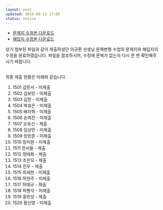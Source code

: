 ```yaml
---
layout: post
updated: 2019-08-13 17:00
status: notice
---
```


- <a href="https://github.com/stevenoh0908/stevenoh0908.github.io/blob/master/files/문제%20변형%20수업%20문제지_1학년%205반_20190813_수정완성본.hwp?raw=true" download>문제지 수정본 다운로드</a>
- <a href="https://github.com/stevenoh0908/stevenoh0908.github.io/blob/master/files/문제%20변형%20수업%20해답지_1학년%205반_20190813_수정완성본.hwp?raw=true" download>해답지 수정본 다운로드</a>

상기 첨부된 파일과 같이 제출하셨던 이규환 선생님 문제변형 수업의 문제지와 해답지의 수정을 완료하였습니다. 파일을 참조하시어, 수정에 문제가 없는지 다시 한 번 확인해주시기 바랍니다.<br><br>

최종 제출 현황은 아래와 같습니다.<br>
1. 1501 김민서 - 미제출
2. 1502 김보민 - 미제출
3. 1503 김천 - 미제출
4. 1504 박효은 - 미제출
5. 1505 배지혁 - 미제출
6. 1506 손여진 - 미제출
7. 1507 오유신 - 제출
8. 1508 임상민 - 미제출
9. 1509 장민준 - 미제출
10. 1510 장지원 - 미제출
11. 1511 전서율 - 제출
12. 1512 정태화 - 제출
13. 1513 조은모 - 제출
14. 1514 진우 - 제출
15. 1515 최세현 - 미제출
16. 1516 하헌주 - 미제출
17. 1517 허태규 - 제출
18. 1518 허형석 - 미제출
19. 1519 홍민성 - 제출
20. 1520 황신영 - 미제출

